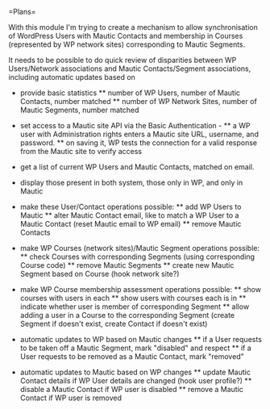=Plans=

With this module I'm trying to create a mechanism to allow synchronisation of
WordPress Users with Mautic Contacts and membership in Courses (represented by
WP network sites) corresponding to Mautic Segments.

It needs to be possible to do quick review of disparities between WP
Users/Network associations and Mautic Contacts/Segment associations,
including automatic updates based on

* provide basic statistics
** number of WP Users, number of Mautic Contacts, number matched
** number of WP Network Sites, number of Mautic Segments, number matched

* set access to a Mautic site API via the Basic Authentication -
** a WP user with Administration rights enters a Mautic site URL, username,
and password.
** on saving it, WP tests the connection for a valid response from the Mautic
site to verify access

* get a list of current WP Users and Mautic Contacts, matched on email.

* display those present in both system, those only in WP, and only in Mautic

* make these User/Contact operations possible:
** add WP Users to Mautic
** alter Mautic Contact email, like to match a WP User to a Mautic Contact
(reset Mautic email to WP email)
** remove Mautic Contacts

* make WP Courses (network sites)/Mautic Segment operations possible:
** check Courses with corresponding Segments (using corresponding Course code)
** remove Mautic Segments
** create new Mautic Segment based on Course (hook network site?)

* make WP Course membership assessment operations possible:
** show courses with users in each
** show users with courses each is in
** indicate whether user is member of corresponding Segment
** allow adding a user in a Course to the corresponding Segment (create
Segment if doesn't exist, create Contact if doesn't exist)

* automatic updates to WP based on Mautic changes
** if a User requests to be taken off a Mautic Segment, mark "disabled" and
respect
** if a User requests to be removed as a Mautic Contact, mark "removed"

* automatic updates to Mautic based on WP changes
** update Mautic Contact details if WP User details are changed
(hook user profile?)
** disable a Mautic Contact if WP user is disabled
** remove a Mautic Contact if WP user is removed
